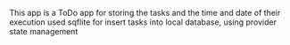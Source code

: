This app is a ToDo app for storing the tasks and the time and date of their execution
used sqflite for insert tasks into local database, using provider state management 
